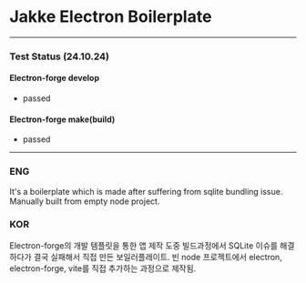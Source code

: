 # Jakke Electron Boilerplate

---

### Test Status (24.10.24)
#### Electron-forge develop
- passed

#### Electron-forge make(build)
- passed

---

### ENG
It's a boilerplate which is made after suffering from sqlite bundling issue.
Manually built from empty node project.

### KOR
Electron-forge의 개발 템플릿을 통한 앱 제작 도중 빌드과정에서 SQLite 이슈를 해결하다가 결국 실패해서 직접 만든 보일러플레이트.
빈 node 프로젝트에서 electron, electron-forge, vite를 직접 추가하는 과정으로 제작됨.


